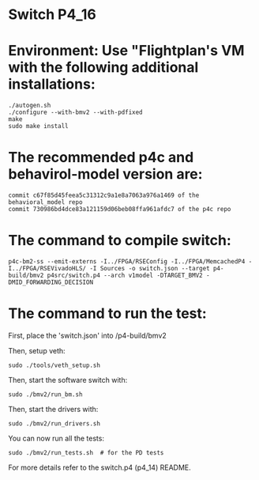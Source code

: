 Switch P4_16
=========

# Environment: Use "Flightplan's VM with the following additional installations:

    ./autogen.sh
    ./configure --with-bmv2 --with-pdfixed
    make
    sudo make install

# The recommended p4c and behavirol-model version are:

    commit c67f85d45feea5c31312c9a1e8a7063a976a1469 of the behavioral_model repo
    commit 730986bd4dce83a121159d06beb08ffa961afdc7 of the p4c repo

# The command to compile switch:

    p4c-bm2-ss --emit-externs -I../FPGA/RSEConfig -I../FPGA/MemcachedP4 -I../FPGA/RSEVivadoHLS/ -I Sources -o switch.json --target p4-build/bmv2 p4src/switch.p4 --arch v1model -DTARGET_BMV2 -DMID_FORWARDING_DECISION

# The command to run the test:

First, place the 'switch.json' into /p4-build/bmv2

Then, setup veth:

    sudo ./tools/veth_setup.sh

Then, start the software switch with:

    sudo ./bmv2/run_bm.sh

Then, start the drivers with:

    sudo ./bmv2/run_drivers.sh

You can now run all the tests:

    sudo ./bmv2/run_tests.sh  # for the PD tests

For more details refer to the switch.p4 (p4_14) README.